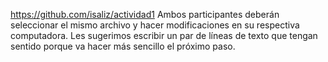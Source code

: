 https://github.com/isaliz/actividad1
Ambos participantes deberán seleccionar el mismo archivo y hacer modificaciones en su respectiva computadora. 
Les sugerimos escribir un par de líneas de texto que tengan sentido porque va hacer más 
sencillo el próximo paso.

